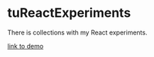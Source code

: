 # tuReactExperiments 

There is collections with my React experiments.

[link to demo](https://codesandbox.io/s/interesting-brown-oolug)


